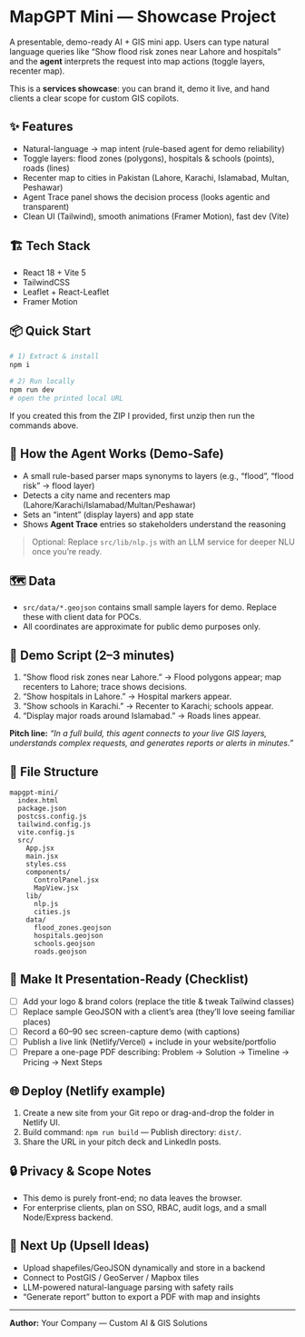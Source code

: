 # MapGPT Mini — Showcase Project

A presentable, demo-ready AI + GIS mini app. Users can type natural language queries like
“Show flood risk zones near Lahore and hospitals” and the **agent** interprets the request into
map actions (toggle layers, recenter map).

This is a **services showcase**: you can brand it, demo it live, and hand clients a clear scope
for custom GIS copilots.

## ✨ Features
- Natural-language → map intent (rule-based agent for demo reliability)
- Toggle layers: flood zones (polygons), hospitals & schools (points), roads (lines)
- Recenter map to cities in Pakistan (Lahore, Karachi, Islamabad, Multan, Peshawar)
- Agent Trace panel shows the decision process (looks agentic and transparent)
- Clean UI (Tailwind), smooth animations (Framer Motion), fast dev (Vite)

## 🏗️ Tech Stack
- React 18 + Vite 5
- TailwindCSS
- Leaflet + React-Leaflet
- Framer Motion

## 📦 Quick Start
```bash
# 1) Extract & install
npm i

# 2) Run locally
npm run dev
# open the printed local URL
```

If you created this from the ZIP I provided, first unzip then run the commands above.

## 🧠 How the Agent Works (Demo-Safe)
- A small rule-based parser maps synonyms to layers (e.g., “flood”, “flood risk” → flood layer)
- Detects a city name and recenters map (Lahore/Karachi/Islamabad/Multan/Peshawar)
- Sets an “intent” (display layers) and app state
- Shows **Agent Trace** entries so stakeholders understand the reasoning

> Optional: Replace `src/lib/nlp.js` with an LLM service for deeper NLU once you’re ready.

## 🗺️ Data
- `src/data/*.geojson` contains small sample layers for demo. Replace these with client data for POCs.
- All coordinates are approximate for public demo purposes only.

## 🧪 Demo Script (2–3 minutes)
1. “Show flood risk zones near Lahore.” → Flood polygons appear; map recenters to Lahore; trace shows decisions.
2. “Show hospitals in Lahore.” → Hospital markers appear.
3. “Show schools in Karachi.” → Recenter to Karachi; schools appear.
4. “Display major roads around Islamabad.” → Roads lines appear.

**Pitch line:** *“In a full build, this agent connects to your live GIS layers, understands complex requests,
and generates reports or alerts in minutes.”*

## 🧰 File Structure
```
mapgpt-mini/
  index.html
  package.json
  postcss.config.js
  tailwind.config.js
  vite.config.js
  src/
    App.jsx
    main.jsx
    styles.css
    components/
      ControlPanel.jsx
      MapView.jsx
    lib/
      nlp.js
      cities.js
    data/
      flood_zones.geojson
      hospitals.geojson
      schools.geojson
      roads.geojson
```

## 🎨 Make It Presentation-Ready (Checklist)
- [ ] Add your logo & brand colors (replace the title & tweak Tailwind classes)
- [ ] Replace sample GeoJSON with a client’s area (they’ll love seeing familiar places)
- [ ] Record a 60–90 sec screen-capture demo (with captions)
- [ ] Publish a live link (Netlify/Vercel) + include in your website/portfolio
- [ ] Prepare a one-page PDF describing: Problem → Solution → Timeline → Pricing → Next Steps

## 🌐 Deploy (Netlify example)
1. Create a new site from your Git repo or drag-and-drop the folder in Netlify UI.
2. Build command: `npm run build` — Publish directory: `dist/`.
3. Share the URL in your pitch deck and LinkedIn posts.

## 🔒 Privacy & Scope Notes
- This demo is purely front-end; no data leaves the browser.
- For enterprise clients, plan on SSO, RBAC, audit logs, and a small Node/Express backend.

## 🚀 Next Up (Upsell Ideas)
- Upload shapefiles/GeoJSON dynamically and store in a backend
- Connect to PostGIS / GeoServer / Mapbox tiles
- LLM-powered natural-language parsing with safety rails
- “Generate report” button to export a PDF with map and insights

---

**Author:** Your Company — Custom AI & GIS Solutions
